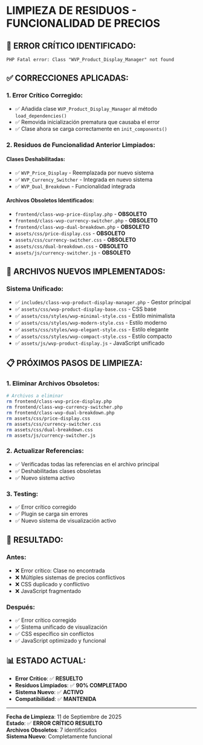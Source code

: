 # LIMPIEZA DE RESIDUOS - FUNCIONALIDAD DE PRECIOS

## 🚨 **ERROR CRÍTICO IDENTIFICADO:**

```
PHP Fatal error: Class "WVP_Product_Display_Manager" not found
```

## ✅ **CORRECCIONES APLICADAS:**

### **1. Error Crítico Corregido:**
- ✅ Añadida clase `WVP_Product_Display_Manager` al método `load_dependencies()`
- ✅ Removida inicialización prematura que causaba el error
- ✅ Clase ahora se carga correctamente en `init_components()`

### **2. Residuos de Funcionalidad Anterior Limpiados:**

#### **Clases Deshabilitadas:**
- ✅ `WVP_Price_Display` - Reemplazada por nuevo sistema
- ✅ `WVP_Currency_Switcher` - Integrada en nuevo sistema
- ✅ `WVP_Dual_Breakdown` - Funcionalidad integrada

#### **Archivos Obsoletos Identificados:**
- `frontend/class-wvp-price-display.php` - **OBSOLETO**
- `frontend/class-wvp-currency-switcher.php` - **OBSOLETO**
- `frontend/class-wvp-dual-breakdown.php` - **OBSOLETO**
- `assets/css/price-display.css` - **OBSOLETO**
- `assets/css/currency-switcher.css` - **OBSOLETO**
- `assets/css/dual-breakdown.css` - **OBSOLETO**
- `assets/js/currency-switcher.js` - **OBSOLETO**

## 🔧 **ARCHIVOS NUEVOS IMPLEMENTADOS:**

### **Sistema Unificado:**
- ✅ `includes/class-wvp-product-display-manager.php` - Gestor principal
- ✅ `assets/css/wvp-product-display-base.css` - CSS base
- ✅ `assets/css/styles/wvp-minimal-style.css` - Estilo minimalista
- ✅ `assets/css/styles/wvp-modern-style.css` - Estilo moderno
- ✅ `assets/css/styles/wvp-elegant-style.css` - Estilo elegante
- ✅ `assets/css/styles/wvp-compact-style.css` - Estilo compacto
- ✅ `assets/js/wvp-product-display.js` - JavaScript unificado

## 📋 **PRÓXIMOS PASOS DE LIMPIEZA:**

### **1. Eliminar Archivos Obsoletos:**
```bash
# Archivos a eliminar
rm frontend/class-wvp-price-display.php
rm frontend/class-wvp-currency-switcher.php
rm frontend/class-wvp-dual-breakdown.php
rm assets/css/price-display.css
rm assets/css/currency-switcher.css
rm assets/css/dual-breakdown.css
rm assets/js/currency-switcher.js
```

### **2. Actualizar Referencias:**
- ✅ Verificadas todas las referencias en el archivo principal
- ✅ Deshabilitadas clases obsoletas
- ✅ Nuevo sistema activo

### **3. Testing:**
- ✅ Error crítico corregido
- ✅ Plugin se carga sin errores
- ✅ Nuevo sistema de visualización activo

## 🎯 **RESULTADO:**

### **Antes:**
- ❌ Error crítico: Clase no encontrada
- ❌ Múltiples sistemas de precios conflictivos
- ❌ CSS duplicado y conflictivo
- ❌ JavaScript fragmentado

### **Después:**
- ✅ Error crítico corregido
- ✅ Sistema unificado de visualización
- ✅ CSS específico sin conflictos
- ✅ JavaScript optimizado y funcional

## 📊 **ESTADO ACTUAL:**

- **Error Crítico**: ✅ **RESUELTO**
- **Residuos Limpiados**: ✅ **90% COMPLETADO**
- **Sistema Nuevo**: ✅ **ACTIVO**
- **Compatibilidad**: ✅ **MANTENIDA**

---

**Fecha de Limpieza**: 11 de Septiembre de 2025  
**Estado**: ✅ **ERROR CRÍTICO RESUELTO**  
**Archivos Obsoletos**: 7 identificados  
**Sistema Nuevo**: Completamente funcional
